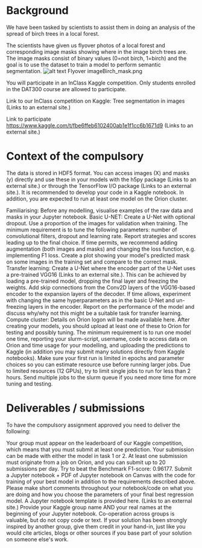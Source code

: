 # Background
We have been tasked by scientists to assist them in doing an analysis of the spread of birch trees in a local forest.

The scientists have given us flyover photos of a local forest and corresponding image masks showing where in the image birch trees are. The image masks consist of binary values (0=not birch, 1=birch) and the goal is to use the dataset to train a model to perform semantic segmentation.
![alt text](https://nmbu.instructure.com/courses/7109/files/1396047/preview)
Flyover imageBirch_mask.png

You will participate in an InClass Kaggle competition. Only students enrolled in the DAT300 course are allowed to participate.

Link to our InClass competition on Kaggle:
Tree segmentation in images (Links to an external site.)

Link to participate
https://www.kaggle.com/t/fbe6ffeb6102400ab1e1f1cc6b1671d9 (Links to an external site.)


# Context of the compulsory
The data is stored in HDF5 format. You can access images (X) and masks (y) directly and use these in your models with the h5py package (Links to an external site.) or through the TensorFlow I/O package (Links to an external site.). It is recommended to develop your code in a Kaggle notebook. In addition, you are expected to run at least one model on the Orion cluster.

Familiarising: Before any modelling, visualise examples of the raw data and masks in your Jupyter notebook.
Basic U-NET: Create a U-Net with optional dropout. Use a proportion of the images for validation when training. The minimum requirement is to tune the following parameters: number of convolutional filters, dropout and learning rate.  Report strategies and scores leading up to the final choice. If time permits, we recommend adding augmentation (both images and masks) and changing the loss function, e.g. implementing F1 loss. Create a plot showing your model's predicted mask on some images in the training set and compare to the correct mask.
Transfer learning: Create a U-Net where the encoder part of the U-Net uses a pre-trained VGG16 (Links to an external site.). This can be achieved by loading a pre-trained model, dropping the final layer and freezing the weights. Add skip connections from the Conv2D layers of the VGG16-based encoder to the expansion layers of the decoder. If time allows, experiment with changing the same hyperparameters as in the basic U-Net and un-freezing layers in the encoder. Report on the performance of the model and discuss why/why not this might be a suitable task for transfer learning.
Compute cluster: Details on Orion logon will be made available here. After creating your models, you should upload at least one of these to Orion for testing and possibly tuning. The minimum requirement is to run one model one time, reporting your slurm-script, username, code to access data on Orion and time usage for your modelling, and uploading the predictions to Kaggle (in addition you may submit many solutions directly from Kaggle notebooks). Make sure your first run is limited in epochs and parameter choices so you can estimate resource use before running larger jobs. Due to limited resources (12 GPUs), try to limit single jobs to run for less than 2 hours. Send multiple jobs to the slurm queue if you need more time for more tuning and testing.

# Deliverables / submissions
To have the compulsory assignment approved you need to deliver the following:

Your group must appear on the leaderboard of our Kaggle competition, which means that you must submit at least one prediction. Your submission can be made with either the model in task 1 or 2. At least one submission must originate from a job on Orion, and you can submit up to 20 submissions per day.
Try to beat the Benchmark F1-score: 0.96177.
Submit a Jupyter notebook + PDF of Jupyter notebook on Canvas with the code for training of your best model in addition to the requirements described above. Please make short comments throughout your notebook/code on what you are doing and how you choose the parameters of your final best regression model. A Jupyter notebook template is provided here. (Links to an external site.)
Provide your Kaggle group name AND your real names at the beginning of your Jupyter notebook.
Co-operation across groups is valuable, but do not copy code or text. If your solution has been strongly inspired by another group, give them credit in your hand-in, just like you would cite articles, blogs or other sources if you base part of your solution on someone else's work.

